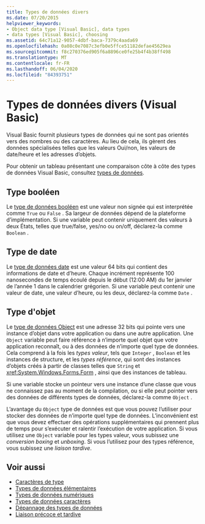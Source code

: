 ```yaml
---
title: Types de données divers
ms.date: 07/20/2015
helpviewer_keywords:
- Object data type [Visual Basic], data types
- data types [Visual Basic], choosing
ms.assetid: 64c71a12-9057-4dbf-baca-7379c4aada69
ms.openlocfilehash: 0a08c0e7087c3efb0e5ffce51182defae45629ea
ms.sourcegitcommit: f8c270376ed905f6a8896ce0fe25b4f4b38ff498
ms.translationtype: MT
ms.contentlocale: fr-FR
ms.lasthandoff: 06/04/2020
ms.locfileid: "84393751"
---
```

# <a name="miscellaneous-data-types-visual-basic"></a>Types de données divers (Visual Basic)
Visual Basic fournit plusieurs types de données qui ne sont pas orientés vers des nombres ou des caractères. Au lieu de cela, ils gèrent des données spécialisées telles que les valeurs Oui/non, les valeurs de date/heure et les adresses d’objets.  
  
 Pour obtenir un tableau présentant une comparaison côte à côte des types de données Visual Basic, consultez [types de données](../../../language-reference/data-types/index.md).  
  
## <a name="boolean-type"></a>Type booléen  
 Le [type de données booléen](../../../language-reference/data-types/boolean-data-type.md) est une valeur non signée qui est interprétée comme `True` ou `False` . Sa largeur de données dépend de la plateforme d’implémentation. Si une variable peut contenir uniquement des valeurs à deux États, telles que true/false, yes/no ou on/off, déclarez-la comme `Boolean` .  
  
## <a name="date-type"></a>Type de date  
 Le [type de données date](../../../language-reference/data-types/date-data-type.md) est une valeur 64 bits qui contient des informations de date et d’heure. Chaque incrément représente 100 nanosecondes de temps écoulé depuis le début (12:00 AM) du 1er janvier de l’année 1 dans le calendrier grégorien. Si une variable peut contenir une valeur de date, une valeur d’heure, ou les deux, déclarez-la comme `Date` .  
  
## <a name="object-type"></a>Type d'objet  
 Le [type de données Object](../../../language-reference/data-types/object-data-type.md) est une adresse 32 bits qui pointe vers une instance d’objet dans votre application ou dans une autre application. Une `Object` variable peut faire référence à n’importe quel objet que votre application reconnaît, ou à des données de n’importe quel type de données. Cela comprend à la fois les *types valeur*, tels que `Integer` , `Boolean` et les instances de structure, et les *types référence*, qui sont des instances d’objets créés à partir de classes telles que `String` et <xref:System.Windows.Forms.Form> , ainsi que des instances de tableau.  
  
 Si une variable stocke un pointeur vers une instance d’une classe que vous ne connaissez pas au moment de la compilation, ou si elle peut pointer vers des données de différents types de données, déclarez-la comme `Object` .  
  
 L’avantage du `Object` type de données est que vous pouvez l’utiliser pour stocker des données de n’importe quel type de données. L’inconvénient est que vous devez effectuer des opérations supplémentaires qui prennent plus de temps pour s’exécuter et ralentir l’exécution de votre application. Si vous utilisez une `Object` variable pour les types valeur, vous subissez une *conversion boxing* et *unboxing*. Si vous l’utilisez pour des types référence, vous subissez une *liaison tardive*.  
  
## <a name="see-also"></a>Voir aussi

- [Caractères de type](type-characters.md)
- [Types de données élémentaires](elementary-data-types.md)
- [Types de données numériques](numeric-data-types.md)
- [Types de données caractères](character-data-types.md)
- [Dépannage des types de données](troubleshooting-data-types.md)
- [Liaison précoce et tardive](../early-late-binding/index.md)
